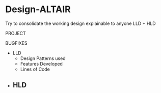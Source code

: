 # Design-ALTAIR
Try to consolidate the working design explainable to anyone LLD + HLD

PROJECT

BUGFIXES

- LLD
  - Design Patterns used
  - Features Developed
  - Lines of Code
- HLD
  - 
